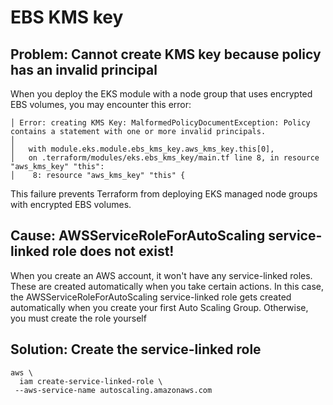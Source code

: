 # EBS KMS key
## Problem: Cannot create KMS key because policy has an invalid principal
When you deploy the EKS module with a node group that uses encrypted EBS volumes, you may encounter this error:
```
│ Error: creating KMS Key: MalformedPolicyDocumentException: Policy contains a statement with one or more invalid principals.
│
│   with module.eks.module.ebs_kms_key.aws_kms_key.this[0],
│   on .terraform/modules/eks.ebs_kms_key/main.tf line 8, in resource "aws_kms_key" "this":
│    8: resource "aws_kms_key" "this" {
```

This failure prevents Terraform from deploying EKS managed node groups with encrypted EBS volumes.

## Cause: AWSServiceRoleForAutoScaling service-linked role does not exist! 
When you create an AWS account, it won't have any service-linked roles. These are created automatically when you take certain actions. In this case, the AWSServiceRoleForAutoScaling service-linked role gets created automatically when you create your first Auto Scaling Group. Otherwise, you must create the role yourself


## Solution: Create the service-linked role
```
aws \
  iam create-service-linked-role \
 --aws-service-name autoscaling.amazonaws.com
```
